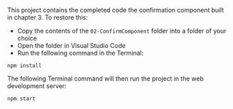 This project contains the completed code the confirmation component built in chapter 3.
To restore this:

- Copy the contents of the `02-ConfirmComponent` folder into a folder of your choice
- Open the folder in Visual Studio Code
- Run the following command in the Terminal:

```
npm install
```

The following Terminal command will then run the project in the web development server:

```
npm start
```
